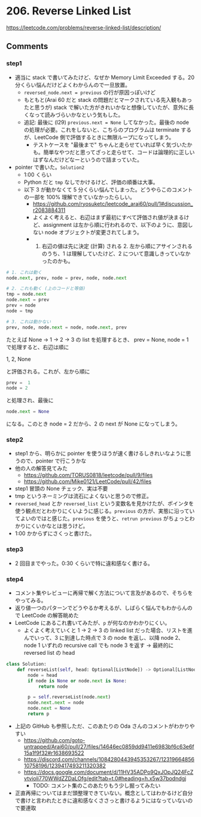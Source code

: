 # 206. Reverse Linked List

https://leetcode.com/problems/reverse-linked-list/description/

## Comments

### step1

*   適当に stack で書いてみたけど、なぜか Memory Limit Exceeded する。20 分くらい悩んだけどよくわからんので一旦放置。
    *   `reversed_node.next = previous` の行が原因っぽいけど
    *   もともと(Arai 60 だと stack の問題だとマークされている先入観もあったと思うが) stack で解いた方がきれいかなと想像していたが、意外に長くなって読みづらいかなという気もした。
    *   追記: 最後に (l29) `previous.next = None` してなかった。最後の node の処理が必要。これをしないと、こちらのプログラムは terminate するが、LeetCode 側で評価するときに無限ループになってしまう。
        *   テストケースを "最後まで" ちゃんと走らせていれば早く気づいたかも。簡単なやつだと思ってざっと走らせて、コードは論理的に正しいはずなんだけどなーというので詰まっていた。
*   pointer で書いた。`Solution2`
    *   1:00 くらい
    *   Python だと `tmp` なしでかけるけど、評価の順番は大事。
    *   以下 3 が動かなくて 5 分くらい悩んでしまった。どうやらこのコメントの一部を 100% 理解できていなかったらしい。
        *   https://github.com/ryosuketc/leetcode_arai60/pull/1#discussion_r2083884311
        *   よくよく考えると、右辺はまず最初にすべて評価され値が決まるけど、assignment は左から順に行われるので、以下のように、意図しない node オブジェクトが変更されてしまう。
        *   1. 右辺の値は先に決定 (計算) される 2. 左から順にアサインされる のうち、1 は理解していたけど、2 について意識しきっていなかったのかも。

```python
# 1. これは動く
node.next, prev, node = prev, node, node.next

# 2. これも動く (上のコードと等価)
tmp = node.next
node.next = prev
prev = node
node = tmp

# 3. これは動かない
prev, node, node.next = node, node.next, prev
```

たとえば None -> 1 -> 2 -> 3
の list を処理するとき、
prev = None, node = 1 で処理すると、右辺は順に

1, 2, None

と評価される。これが、左から順に

```python
prev =  1
node = 2
```

と処理され、最後に

```python
node.next = None
```

になる。このとき node = 2 だから、2 の next が None になってしまう。

### step2

*   step1 から、明らかに pointer を使うほうが速く書けるしきれいなように思うので、pointer で行こうかな
*   他の人の解答見てみた
    *   https://github.com/TORUS0818/leetcode/pull/9/files
    *   https://github.com/Mike0121/LeetCode/pull/42/files
*   step1 冒頭の None チェック、実は不要
*   tmp  というネーミングは流石によくないと思うので修正。
*   `reversed_head` とか `reversed_list` という変数名を見かけたが、ポインタを使う観点だとわかりにくいように感じる。`previous` の方が、実態に沿っていてよいのではと感じた。`previous` を使うと、`retrun previous` がちょっとわかりにくいかなとは思うけど。
*   1:00 かからずにさくっと書けた。

### step3

*   2 回目までやった。0:30 くらいで特に違和感なく書ける。


### step4

*   コメント集やレビューに再帰で解く方法について言及があるので、そちらをやってみる。
*   返り値一つのパターンでどうやるか考えるが、しばらく悩んでもわからんので LeetCode の解答眺めた
*   LeetCode にあるこれ書いてみたが、`p` が何なのかわかりにくい。
    *   よくよく考えていくと 1 -> 2 -> 3 の linked list だった場合、リストを進んでいって、3 に到達した時点で 3 の node を返し、以降 node 2、node 1 いずれの recursive call でも node 3 を返す -> 最終的に reversed list の head

```python
class Solution:
    def reverseList(self, head: Optional[ListNode]) -> Optional[ListNode]:
        node = head
        if node is None or node.next is None:
            return node

        p = self.reverseList(node.next)
        node.next.next = node
        node.next = None
        return p
```

*   上記の GitHub も参照しただ、このあたりの Oda さんのコメントがわかりやすい
    *   https://github.com/goto-untrapped/Arai60/pull/27/files/14646ec0859dd9411e6983bf6c63e6f15a1f9f32#r1638693522
    *   https://discord.com/channels/1084280443945353267/1231966485610758196/1239417493211320382
    *   https://docs.google.com/document/d/11HV35ADPo9QxJOpJQ24FcZvtvioli770WWdZZDaLOfg/edit?tab=t.0#heading=h.x5w37bodndgj
        *   TODO: コメント集のこのあたりもう少し掘ってみたい
*   正直再帰についてはまだ頭整理できていない。概念としてはわかるけど自分で書けと言われたときに違和感なくささっと書けるようにはなっていないので要連取
